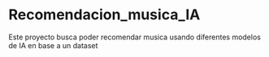 # Recomendacion_musica_IA
Este proyecto busca poder recomendar musica usando diferentes modelos de IA en base a un dataset
